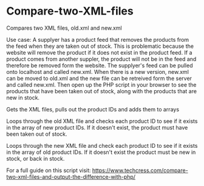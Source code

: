 # Compare-two-XML-files

Compares two XML files, old.xml and new.xml

Use case: A supplyer has a product feed that removes the products from the feed when they are taken out of stock. This is problematic because the website will remove the product if it does not exist in the product feed. If a product comes from another suppler, the product will not be in the feed and therefore be removed form the website. The supplyer's feed can be pulled onto localhost and called new.xml. When there is a new version, new.xml can be moved to old.xml and the new file can be retreived form the server and called new.xml. Then open up the PHP script in your browser to see the products that have been taken out of stock, along with the products that are new in stock. 

Gets the XML files, pulls out the product IDs and adds them to arrays

Loops through the old XML file and checks each product ID to see if it exists in the array of new product IDs. If it doesn't exist, the product must have been taken out of stock.

Loops through the new XML file and check each product ID to see if it exists in the array of old product IDs. If it doesn't exist the product must be new in stock, or back in stock. 

For a full guide on this script visit: https://www.techcress.com/compare-two-xml-files-and-output-the-difference-with-php/
